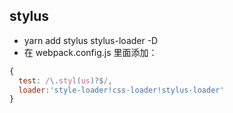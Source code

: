 ## stylus
 - yarn add stylus stylus-loader -D
 - 在 webpack.config.js 里面添加：
  ```js
  {
    test: /\.styl(us)?$/,
    loader:'style-loader!css-loader!stylus-loader'
  }
  ```

